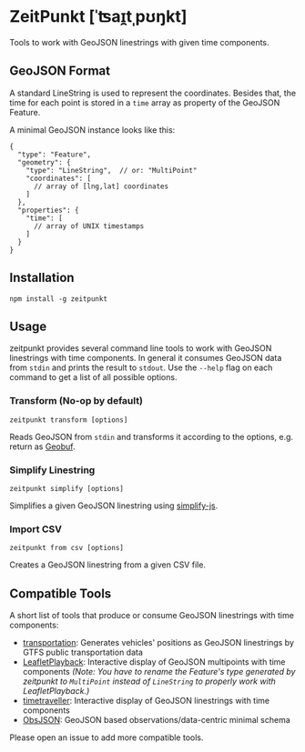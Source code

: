 # ZeitPunkt [ˈʦaɪ̯tˌpʊŋkt]

Tools to work with GeoJSON linestrings with given time components.

## GeoJSON Format

A standard LineString is used to represent the coordinates. Besides that, the time for each point is stored in a `time` array as property of the GeoJSON Feature.

A minimal GeoJSON instance looks like this:

```
{
  "type": "Feature",
  "geometry": {
    "type": "LineString",  // or: "MultiPoint"
    "coordinates": [
      // array of [lng,lat] coordinates
    ]
  },
  "properties": {
    "time": [
      // array of UNIX timestamps
    ]
  }
}
```

## Installation

```shell
npm install -g zeitpunkt
```

## Usage

zeitpunkt provides several command line tools to work with GeoJSON linestrings with time components. In general it consumes GeoJSON data from `stdin` and prints the result to `stdout`. Use the `--help` flag on each command to get a list of all possible options.

### Transform (No-op by default)

```shell
zeitpunkt transform [options]
```

Reads GeoJSON from `stdin` and transforms it according to the options, e.g. return as [Geobuf](https://github.com/mapbox/geobuf).

### Simplify Linestring

```shell
zeitpunkt simplify [options]
```

Simplifies a given GeoJSON linestring using [simplify-js](https://github.com/mourner/simplify-js).

### Import CSV

```shell
zeitpunkt from csv [options]
```

Creates a GeoJSON linestring from a given CSV file.

## Compatible Tools

A short list of tools that produce or consume GeoJSON linestrings with time components:

* [transportation](https://github.com/fnogatz/transportation): Generates vehicles' positions as GeoJSON linestrings by GTFS public transportation data
* [LeafletPlayback](https://github.com/hallahan/LeafletPlayback): Interactive display of GeoJSON multipoints with time components *(Note: You have to rename the Feature's type generated by zeitpunkt to `MultiPoint` instead of `LineString` to properly work with LeafletPlayback.)*
* [timetraveller](https://github.com/fnogatz/timetraveller): Interactive display of GeoJSON linestrings with time components
* [ObsJSON](https://code.google.com/p/xenia/wiki/ObsJSON): GeoJSON based observations/data-centric minimal schema

Please open an issue to add more compatible tools.

